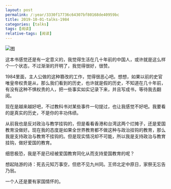 ```yaml
---
layout: post
permalink: /:year/3330f17736c64307bf80168de40959bc
title: 2019-10-01-talks-1984
categories: [talks]
tags: [阅读]
relative-tags: [阅读]
---
```


![图](https://gitee.com/linxingyang/at-2020-10-02-image/raw/master/image/T-talks/image/2019/books/1984.jpg)

这本书感觉还是有一定意义的，我觉得生活在几十年前的中国人，或许就是这么样个一个状态，不过渐渐的开明了，我觉得很好，很赞。

1984里面，主人公做的这种篡改的工作，觉得很恶心吧。想想，如果以前的史官唯皇帝权贵是从，那么我们看到的历史，也许就是假的历史，不知道在几十年前，有没有这种不惧权贵的人，把一些事实如实记录下来，并且写成书，等待我去翻阅。

现在是越来越好吧，不过教科书对某些事件一句提过，也让我感觉不好吧。我要看的是真实的历史，不是你的丰功伟绩。

从前我也是反对政治与教学挂钩的，但是看看香港和台湾这两个烂摊子，还是爱国教育没做好。现在我的态度是如果全世界教育都不做这种与政治挂钩的教育，那么我是支持政治与教育不挂钩的。但是现实情况却不可能，所以我是支持政治与教育挂钩，做好爱国的教育。

细思极恐，我是不是已经被爱国教育同化从而支持爱国教育的呢？

想起陆游的诗：死去元知万事空，但悲不见九州同。王师北定中原日，家祭无忘告乃翁。

一个人还是要有家国情怀的。

